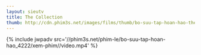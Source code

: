 ```yaml
---
layout: sieutv
title: The Collection
thumb: http://cdn.phim3s.net/images/films/thumb/bo-suu-tap-hoan-hao-the-collection-2012.jpg
---
```

{% include jwpadv src='//phim3s.net/phim-le/bo-suu-tap-hoan-hao_4222/xem-phim//video.mp4' %}